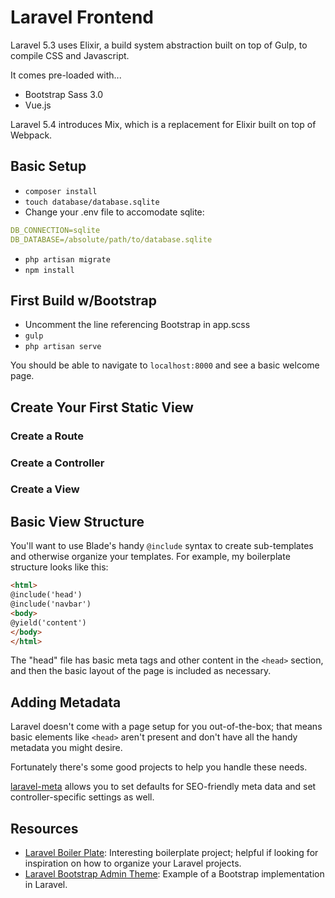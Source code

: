 Laravel Frontend
================

Laravel 5.3 uses Elixir, a build system abstraction built on top of Gulp, to compile CSS and Javascript.

It comes pre-loaded with...

* Bootstrap Sass 3.0
* Vue.js

Laravel 5.4 introduces Mix, which is a replacement for Elixir built on top of Webpack.

Basic Setup
-----------

* `composer install`
* `touch database/database.sqlite`
* Change your .env file to accomodate sqlite:

```yaml
DB_CONNECTION=sqlite
DB_DATABASE=/absolute/path/to/database.sqlite
```

* `php artisan migrate`
* `npm install`

First Build w/Bootstrap
-----------------------

* Uncomment the line referencing Bootstrap in app.scss
* `gulp`
* `php artisan serve`

You should be able to navigate to `localhost:8000` and see a basic welcome page.

Create Your First Static View
-----------------------------

### Create a Route

### Create a Controller

### Create a View

Basic View Structure
--------------------

You'll want to use Blade's handy `@include` syntax to create sub-templates and otherwise organize your templates. For example, my boilerplate structure looks like this:

```html
<html>
@include('head')
@include('navbar')
<body>
@yield('content')
</body>
</html>
```

The "head" file has basic meta tags and other content in the `<head>` section, and then the basic layout of the page is included as necessary.

Adding Metadata
---------------

Laravel doesn't come with a page setup for you out-of-the-box; that means basic elements like `<head>` aren't present and don't have all the handy metadata you might desire.

Fortunately there's some good projects to help you handle these needs.

[laravel-meta](https://github.com/eusonlito/laravel-Meta) allows you to set defaults for SEO-friendly meta data and set controller-specific settings as well.


Resources
---------

* [Laravel Boiler Plate](https://github.com/rappasoft/laravel-5-boilerplate/tree/Legacy_5.3/resources/views/frontend): Interesting boilerplate project; helpful if looking for inspiration on how to organize your Laravel projects.
* [Laravel Bootstrap Admin Theme](https://github.com/start-laravel/sb-admin-laravel-5): Example of a Bootstrap implementation in Laravel.
